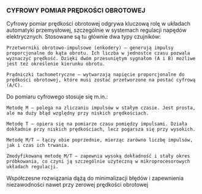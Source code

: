 ### CYFROWY POMIAR PRĘDKOŚCI OBROTOWEJ

Cyfrowy pomiar prędkości obrotowej odgrywa kluczową rolę w układach automatyki przemysłowej, szczególnie w systemach regulacji napędów elektrycznych. Stosowane są tu głównie dwa typy czujników:

    Przetworniki obrotowo-impulsowe (enkodery) – generują impulsy proporcjonalne do kąta obrotu. Ich liczba w jednostce czasu pozwala wyznaczyć prędkość. Dzięki dwóm przesuniętym sygnałom (A i B) możliwe jest też określenie kierunku obrotu.

    Prądniczki tachometryczne – wytwarzają napięcie proporcjonalne do prędkości obrotowej, które musi zostać przetworzone na postać cyfrową (A/C).

Do pomiaru cyfrowego stosuje się m.in.:

    Metodę M – polega na zliczaniu impulsów w stałym czasie. Jest prosta, ale ma duży błąd względny przy niskich prędkościach.

    Metodę T – opiera się na pomiarze czasu pomiędzy impulsami. Działa dokładnie przy niskich prędkościach, lecz pogarsza się przy wysokich.

    Metodę M/T – łączy obie poprzednie, mierząc zarówno liczbę impulsów, jak i czas ich trwania.

    Zmodyfikowaną metodę M/T – zapewnia wysoką dokładność i stały okres próbkowania, co czyni ją szczególnie użyteczną w mikroprocesorowych układach regulacji.

Współczesne rozwiązania dążą do minimalizacji błędów i zapewnienia niezawodności nawet przy zerowej prędkości obrotowej

